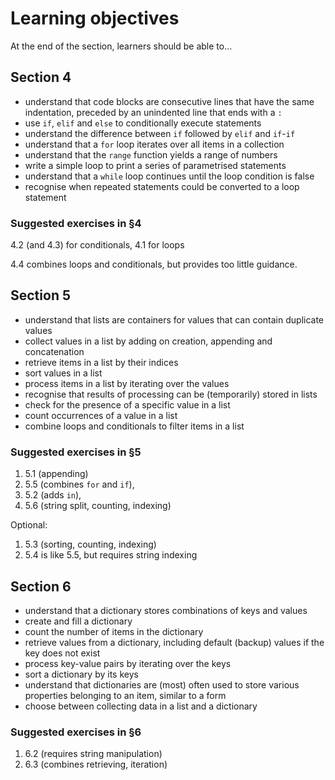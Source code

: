 # Learning objectives

At the end of the section, learners should be able to...

## Section 4

- understand that code blocks are consecutive lines that have the same indentation,
  preceded by an unindented line that ends with a `:`
- use `if`, `elif` and `else` to conditionally execute statements
- understand the difference between `if` followed by `elif` and `if`-`if`
- understand that a `for` loop iterates over all items in a collection
- understand that the `range` function yields a range of numbers
- write a simple loop to print a series of parametrised statements
- understand that a `while` loop continues until the loop condition is false
- recognise when repeated statements could be converted to a loop statement

### Suggested exercises in §4

4.2 (and 4.3) for conditionals, 4.1 for loops

4.4 combines loops and conditionals, but provides too little guidance.

## Section 5

- understand that lists are containers for values that can contain duplicate values
- collect values in a list by adding on creation, appending and concatenation
- retrieve items in a list by their indices
- sort values in a list
- process items in a list by iterating over the values
- recognise that results of processing can be (temporarily) stored in lists
- check for the presence of a specific value in a list
- count occurrences of a value in a list
- combine loops and conditionals to filter items in a list

### Suggested exercises in §5

1. 5.1 (appending)
1. 5.5 (combines `for` and `if`), 
1. 5.2 (adds `in`), 
1. 5.6 (string split, counting, indexing)

Optional:

1. 5.3 (sorting, counting, indexing)
1. 5.4 is like 5.5, but requires string indexing


## Section 6

- understand that a dictionary stores combinations of keys and values
- create and fill a dictionary
- count the number of items in the dictionary
- retrieve values from a dictionary, including default (backup) values if the key does not exist
- process key-value pairs by iterating over the keys
- sort a dictionary by its keys
- understand that dictionaries are (most) often used to store various properties belonging to an item, similar to a form
- choose between collecting data in a list and a dictionary

### Suggested exercises in §6

1. 6.2 (requires string manipulation)
1. 6.3 (combines retrieving, iteration)
